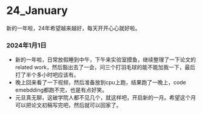 # 24_January

新的一年啦，24年希望越来越好，每天开开心心就好啦。

### 2024年1月1日

- 新的一年啦，日常放假睡到中午，下午来实验室摸鱼，继续整理了一下论文的related work，然后豁出去了一会，问三个打羽毛球的能不能加我一下，最后打了半个多小时吧应该有。
- 晚上回来看了一下视频，然后准备放到cpu上跑，结果跑了一晚上，code emebdding都跑不完，也是有点好笑。
- 元旦真无聊，这破学院人都不见几个，就这样吧，开启新的一月。希望这个月可以把论文初稿写完吧，然后就可以回家了。